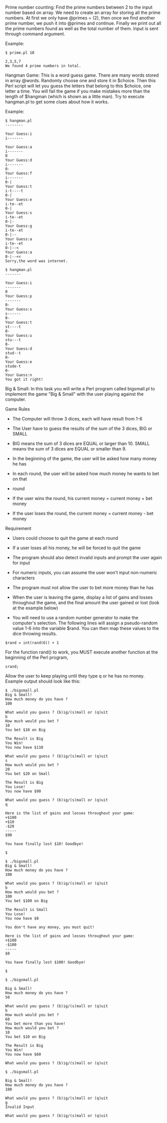 Prime number counting: Find the prime numbers between 2 to the input number
based on array. We need to create an array for storing all the prime numbers. At
first we only have @primes = (2), then once we find another prime number, we
push it into @primes and continue. Finally we print out all the prime numbers
found as well as the total number of them. Input is sent through command
argument.

Example:

```
$ prime.pl 10

2,3,5,7
We found 4 prime numbers in total.
```

Hangman Game: This is a word guess game. There are many words stored in array
@words. Randomly choose one and store it in $choice. Then this Perl script will
let you guess the letters that belong to this $choice, one letter a time. You
will fail the game if you make mistakes more than the length of $hangman (which
is shown as a little man). Try to execute hangman.pl to get some clues about how
it works. 

Example:

```
$ hangman.pl
--------

Your Guess:i
i-------

Your Guess:a
i-------
0
Your Guess:d
i-------
0-
Your Guess:f
i-------
0-|
Your Guess:t
i-t----t
0-|
Your Guess:e
i-te--et
0-|
Your Guess:s
i-te--et
0-|-
Your Guess:g
i-te--et
0-|--
Your Guess:a
i-te--et
0-|--<
Your Guess:a
0-|--<<
Sorry,the word was internet.
```

```
$ hangman.pl
-------

Your Guess:i
-------
0
Your Guess:p
-------
0-
Your Guess:s
s------
0-
Your Guess:t
st----t
0-
Your Guess:u
stu---t
0-
Your Guess:d
stud--t
0-
Your Guess:e
stude-t
0-
Your Guess:n
You got it right!
```

Big & Small: In this task you will write a Perl program called bigsmall.pl to
implement the game "Big & Small" with the user playing against the computer.

Game Rules

* The Computer will throw 3 dices, each will have result from 1-6

* The User have to guess the results of the sum of the 3 dices, BIG or SMALL

* BIG means the sum of 3 dices are EQUAL or larger than 10. SMALL means the sum
of 3 dices are EQUAL or smaller than 9.

* In the beginning of the game, the user will be asked how many money he has

* In each round, the user will be asked how much money he wants to bet on that
* round

* If the user wins the round, his current money = current money + bet money

* If the user loses the round, the current money = current money - bet money

Requirement

* Users could choose to quit the game at each round

* If a user loses all his money, he will be forced to quit the game

* The program should also detect invalid inputs and prompt the user again for
input

* For numeric inputs, you can assume the user won't input non-numeric characters

* The program must not allow the user to bet more money than he has

* When the user is leaving the game, display a list of gains and losses
throughout the game, and the final amount the user gained or lost (look at the
example below)

* You will need to use a random number generator to make the computer's
selection. The following lines will assign a pseudo-random value 1-6 into the
variable $rand. You can then map these values to the dice throwing results.

```
$rand = int(rand(6)) + 1
```

For the function rand() to work, you MUST execute another function at the
beginning of the Perl program,

```
srand;
```

Allow the user to keep playing until they type q or he has no money. Example
output should look like this:

```
$ ./bigsmall.pl
Big & Small!
How much money do you have ?
100

What would you guess ? (b)ig/(s)mall or (q)uit 
b
How much would you bet ?
10
You bet $10 on Big

The Result is Big
You Win!
You now have $110

What would you guess ? (b)ig/(s)mall or (q)uit
s
How much would you bet ?
20
You bet $20 on Small

The Result is Big
You Lose!
You now have $90

What would you guess ? (b)ig/(s)mall or (q)uit
q

Here is the list of gains and losses throughout your game:
+$100
+$10
-$20
-----
$90

You have finally lost $10! Goodbye!

$
```

```
$ ./bigsmall.pl
Big & Small!
How much money do you have ?
100

What would you guess ? (b)ig/(s)mall or (q)uit
b
How much would you bet ? 
100
You bet $100 on Big

The Result is Small
You Lose!
You now have $0

You don't have any money, you must quit!

Here is the list of gains and losses throughout your game:
+$100
-$100
-----
$0

You have finally lost $100! Goodbye!

$
```

```
$ ./bigsmall.pl

Big & Small!
How much money do you have ?
50

What would you guess ? (b)ig/(s)mall or (q)uit 
b
How much would you bet ? 
60
You bet more than you have!
How much would you bet ? 
10
You bet $10 on Big

The Result is Big
You Win!
You now have $60

What would you guess ? (b)ig/(s)mall or (q)uit
```

```
$ ./bigsmall.pl

Big & Small!
How much money do you have ?
100

What would you guess ? (b)ig/(s)mall or (q)uit
g
Invalid Input

What would you guess ? (b)ig/(s)mall or (q)uit
```